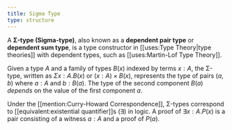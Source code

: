```yaml
---
title: Sigma Type
type: structure
---
```


A **Σ-type (Sigma-type)**, also known as a **dependent pair type** or **dependent sum type**, is a type constructor in [[uses:Type Theory|type theories]] with dependent types, such as [[uses:Martin-Lof Type Theory]].

Given a type $A$ and a family of types $B(x)$ indexed by terms $x : A$, the Σ-type, written as $\Sigma x:A. B(x)$ or $(x:A) \times B(x)$, represents the type of pairs $(a, b)$ where $a : A$ and $b : B(a)$. The type of the second component $B(a)$ *depends* on the value of the first component $a$.

Under the [[mention:Curry-Howard Correspondence]], Σ-types correspond to [[equivalent:existential quantifier]]s ($\exists$) in logic. A proof of $\exists x:A. P(x)$ is a pair consisting of a witness $a:A$ and a proof of $P(a)$.